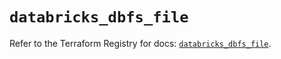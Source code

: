 # `databricks_dbfs_file`

Refer to the Terraform Registry for docs: [`databricks_dbfs_file`](https://registry.terraform.io/providers/databricks/databricks/1.47.0/docs/resources/dbfs_file).
